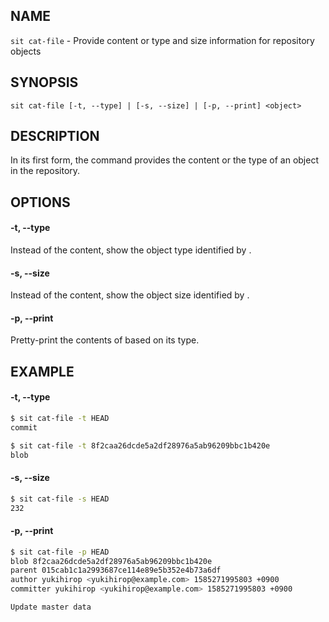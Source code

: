## NAME

`sit cat-file` - Provide content or type and size information for repository objects

## SYNOPSIS

```
sit cat-file [-t, --type] | [-s, --size] | [-p, --print] <object>
```

## DESCRIPTION

In its first form, the command provides the content or the type of an object in the repository.

## OPTIONS

#### -t, --type

Instead of the content, show the object type identified by <object>.

#### -s, --size

Instead of the content, show the object size identified by <object>.

#### -p, --print

Pretty-print the contents of <object> based on its type.

## EXAMPLE

#### -t, --type

```bash
$ sit cat-file -t HEAD
commit
```

```bash
$ sit cat-file -t 8f2caa26dcde5a2df28976a5ab96209bbc1b420e
blob
```

#### -s, --size

```bash
$ sit cat-file -s HEAD
232
```

#### -p, --print

```bash
$ sit cat-file -p HEAD
blob 8f2caa26dcde5a2df28976a5ab96209bbc1b420e
parent 015cab1c1a2993687ce114e89e5b352e4b73a6df
author yukihirop <yukihirop@example.com> 1585271995803 +0900
committer yukihirop <yukihirop@example.com> 1585271995803 +0900

Update master data
```
